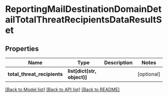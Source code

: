 # ReportingMailDestinationDomainDetailTotalThreatRecipientsDataResultSet

## Properties
Name | Type | Description | Notes
------------ | ------------- | ------------- | -------------
**total_threat_recipients** | **list[dict(str, object)]** |  | [optional] 

[[Back to Model list]](../README.md#documentation-for-models) [[Back to API list]](../README.md#documentation-for-api-endpoints) [[Back to README]](../README.md)

